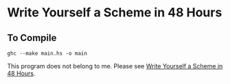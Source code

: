 # Write Yourself a Scheme in 48 Hours

## To Compile
```
ghc --make main.hs -o main
```

This program does not belong to me. Please see [Write Yourself a Scheme in 48 Hours](https://en.wikibooks.org/wiki/Write_Yourself_a_Scheme_in_48_Hours).

